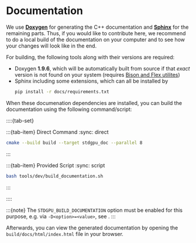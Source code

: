 # Documentation

We use [**Doxygen**](https://www.doxygen.org/index.html) for generating the C++ documentation and [**Sphinx**](https://www.sphinx-doc.org/) for the remaining parts. Thus, if you would like to contribute here, we recommend to do a local build of the documentation on your computer and to see how your changes will look like in the end.

For building, the following tools along with their versions are required:

- Doxygen **1.9.6**, which will be automatically built from source if that *exact* version is not found on your system (requires [Bison and Flex utilites](https://www.doxygen.nl/manual/install.html))
- Sphinx including some extensions, which can all be installed by
    ```sh
    pip install -r docs/requirements.txt
    ```

When these documenation dependencies are installed, you can build the documentation using the following command/script:


::::{tab-set}

:::{tab-item} Direct Command
:sync: direct

```sh
cmake --build build --target stdgpu_doc --parallel 8
```

:::

:::{tab-item} Provided Script
:sync: script

```sh
bash tools/dev/build_documentation.sh
```

:::

::::


:::{note}
The `STDGPU_BUILD_DOCUMENTATION` option must be enabled for this purpose, e.g. via `-D<option>=<value>`, see [](../../getting_started/building_from_source.md#configuration-options).
:::


Afterwards, you can view the generated documentation by opening the `build/docs/html/index.html` file in your browser.
